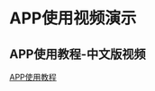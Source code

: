 <!-- 
# APP使用教程-中文版视频
<iframe height=498 width=510 src="../../video/APP使用教程-中文版.mp4"> -->
# APP使用视频演示
## APP使用教程-中文版视频

<!-- <iframe width="560" height="315" src="../../video/APP使用教程-中文版.mp4" frameborder="0" allowfullscreen></iframe> -->
[APP使用教程](https://image.dhhome-e.com:9000/daheng/video/APP%E4%BD%BF%E7%94%A8%E6%95%99%E7%A8%8B-%E4%B8%AD%E6%96%87%E7%89%88.mp4 ':include :type=video width=100% height=500px')

